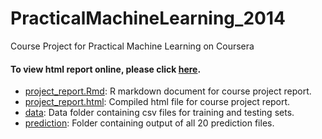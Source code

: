 PracticalMachineLearning_2014
=============================

Course Project for Practical Machine Learning on Coursera

#### To view html report online, please click [here](http://gloriali.github.io/PracticalMachineLearning_2014/project_report.html).         

* [project_report.Rmd](./project_report.Rmd): R markdown document for course project report.        
* [project_report.html](./project_report.html): Compiled html file for course project report.   
* [data](./data): Data folder containing csv files for training and testing sets.        
* [prediction](./prediction): Folder containing output of all 20 prediction files.            